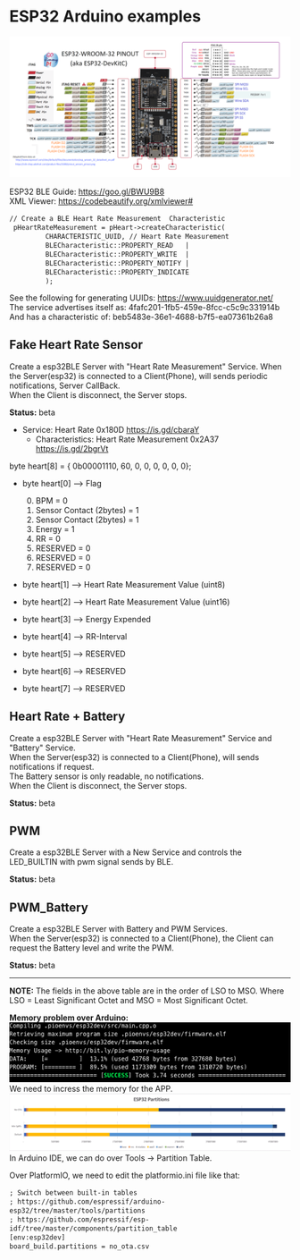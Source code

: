 # ESP32 Arduino examples

![esp32_pinout](images/ESP32pinout.png)  

ESP32 BLE Guide: <https://goo.gl/BWU9B8>  
XML Viewer: https://codebeautify.org/xmlviewer#  

    // Create a BLE Heart Rate Measurement  Characteristic
     pHeartRateMeasurement = pHeart->createCharacteristic(
             CHARACTERISTIC_UUID, // Heart Rate Measurement
             BLECharacteristic::PROPERTY_READ   |
             BLECharacteristic::PROPERTY_WRITE  |
             BLECharacteristic::PROPERTY_NOTIFY |
             BLECharacteristic::PROPERTY_INDICATE
             );

See the following for generating UUIDs: <https://www.uuidgenerator.net/>  
The service advertises itself as: 4fafc201-1fb5-459e-8fcc-c5c9c331914b  
And has a characteristic of: beb5483e-36e1-4688-b7f5-ea07361b26a8

## Fake Heart Rate Sensor

Create a esp32BLE Server with "Heart Rate Measurement" Service.
When the Server(esp32) is connected to a Client(Phone), will sends periodic notifications, Server CallBack.  
When the Client is disconnect, the Server stops.  

**Status:** beta  

-   Service: Heart Rate 0x180D <https://is.gd/cbaraY>
    -   Characteristics: Heart Rate Measurement 0x2A37 <https://is.gd/2bgrVt>  

byte heart[8] = { 0b00001110, 60, 0, 0, 0, 0, 0, 0};

-   byte heart[0] --> Flag


    0. BPM = 0
    1. Sensor Contact (2bytes) = 1
    2. Sensor Contact (2bytes) = 1
    3. Energy = 1
    4. RR = 0
    5. RESERVED = 0
    6. RESERVED = 0
    7. RESERVED = 0

-   byte heart[1] --> Heart Rate Measurement Value (uint8)
-   byte heart[2] --> Heart Rate Measurement Value (uint16)
-   byte heart[3] --> Energy Expended
-   byte heart[4] --> RR-Interval
-   byte heart[5] --> RESERVED
-   byte heart[6] --> RESERVED
-   byte heart[7] --> RESERVED

## Heart Rate + Battery

Create a esp32BLE Server with "Heart Rate Measurement" Service and "Battery" Service.  
When the Server(esp32) is connected to a Client(Phone), will sends notifications if request.  
The Battery sensor is only readable, no notifications.  
When the Client is disconnect, the Server stops.  

**Status:** beta  

## PWM 

Create a esp32BLE Server with a New Service and controls the LED_BUILTIN with pwm signal sends by BLE.  

**Status:** beta  

## PWM_Battery

Create a esp32BLE Server with Battery and PWM Services.  
When the Server(esp32) is connected to a Client(Phone), the Client can request the Battery level and write the PWM.  

**Status:** beta  

* * *

**NOTE:** The fields in the above table are in the order of LSO to MSO. Where LSO = Least Significant Octet and MSO = Most Significant Octet.  

**Memory problem over Arduino:**  
![esp32_BLE](images/esp32_BLE.png)  
We need to incress the memory for the APP.  
![esp32_BLE](images/esp32_partition.png)  
In Arduino IDE, we can do over Tools -> Partition Table.  

Over PlatformIO, we need to edit the platformio.ini file like that:  

    ; Switch between built-in tables
    ; https://github.com/espressif/arduino-esp32/tree/master/tools/partitions
    ; https://github.com/espressif/esp-idf/tree/master/components/partition_table
    [env:esp32dev]
    board_build.partitions = no_ota.csv

